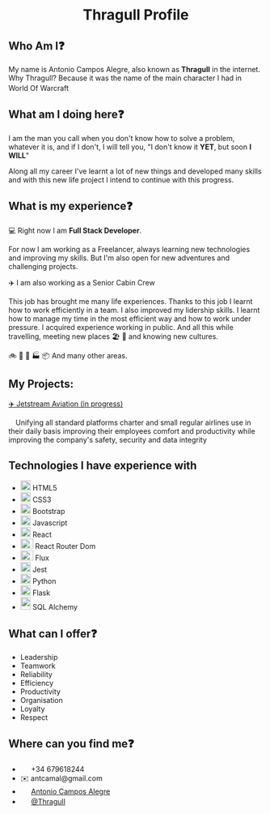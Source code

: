 <h1 align="center">Thragull Profile</h1>
<h2>Who Am I❓</h2>
<p>My name is Antonio Campos Alegre, also known as <b>Thragull</b> in the internet. Why Thragull? Because it was the name of the main character I had in World Of Warcraft <img src="https://upload.wikimedia.org/wikipedia/commons/thumb/e/eb/WoW_icon.svg/48px-WoW_icon.svg.png" style="width: 17px; height: 17px"/></p>
<h2>What am I doing here❓</h2>
<p>I am the man you call when you don't know how to solve a problem, whatever it is, and if I don't, I will tell you, "I don't know it <b>YET</b>, but soon <b>I WILL</b>"</p>
<p>Along all my career I've learnt a lot of new things and developed many skills and with this new life project I intend to continue with this progress.</p>
<h2>What is my experience❓</h2>
<p>💻 Right now I am <b>Full Stack Developer</b>.</p>
<p>For now I am working as a Freelancer, always learning new technologies and improving my skills. But I'm also open for new adventures and challenging projects.</p>
<p>✈️ I am also working as a Senior Cabin Crew</p>
<p>This job has brought me many life experiences. Thanks to this job I learnt how to work efficiently in a team. I also improved my lidership skills. I learnt how to manage my time in the most efficient way and how to work under pressure. I acquired experience working in public. And all this while travelling, meeting new places 🏖️ 🗻 and knowing new cultures.</p>
<p>🚲 🍟 🚚 🏭 📦 And many other areas.</p>
<h2>My Projects:</h2>
<a href="https://github.com/Thragull/Jetstream-aviation">✈️ Jetstream Aviation (in progress)</a>
<p>&emsp;Unifying all standard platforms charter and small regular airlines use in their daily basis improving their employees comfort and productivity while improving the company's safety, security and data integrity</p>
<h2>Technologies I have experience with</h2>
<ul>
    <li><img src="https://cdn4.iconfinder.com/data/icons/flat-brand-logo-2/512/html5-512.png" style="width: 20px; height: 20px"/> HTML5</li>
    <li><img src="https://cdn-icons-png.flaticon.com/512/5968/5968242.png" style="width: 20px; height: 20px"/> CSS3</li>
    <li><img src="https://cdn-icons-png.flaticon.com/512/5968/5968672.png" style="width: 20px; height: 20px"/> Bootstrap</li>
    <li><img src="https://static.vecteezy.com/system/resources/previews/027/127/463/non_2x/javascript-logo-javascript-icon-transparent-free-png.png" style="width: 20px; height: 20px"/> Javascript</li>
    <li><img src="https://upload.wikimedia.org/wikipedia/commons/thumb/a/a7/React-icon.svg/2300px-React-icon.svg.png" style="width: 20px; height: 20px"/> React</li>
    <li><img src="https://static-00.iconduck.com/assets.00/react-router-icon-512x279-zswz065s.png" style="width: 25px; height: 20px"/> React Router Dom</li>
    <li><img src="https://www.svgrepo.com/show/353750/flux.svg" style="width: 25px; height: 20px"/> Flux</li>
    <li><img src="https://cdn.freebiesupply.com/logos/large/2x/jest-logo-png-transparent.png" style="width: 20px; height: 20px"/> Jest</li>
    <li><img src="https://cdn3.iconfinder.com/data/icons/logos-and-brands-adobe/512/267_Python-512.png" style="width: 20px; height: 20px"/> Python</li>
    <li><img src="https://static-00.iconduck.com/assets.00/flask-icon-1594x2048-84mjydzf.png" style="width: 20px; height: 20px"/> Flask</li>
    <li><img src="https://upload.wikimedia.org/wikipedia/commons/thumb/archive/d/d7/20231226153634%21SQLAlchemy.svg/120px-SQLAlchemy.svg.png" style="width: 20px; height: 25px"/> SQL Alchemy</li>
</ul>
<h2>What can I offer❓</h2>
<ul>
    <li>Leadership</li>
    <li>Teamwork</li>
    <li>Reliability</li>
    <li>Efficiency</li>
    <li>Productivity</li>
    <li>Organisation</li>
    <li>Loyalty</li>
    <li>Respect</li>
</ul>
<h2>Where can you find me❓</h2>
<ul>
    <li><img src="https://upload.wikimedia.org/wikipedia/commons/thumb/5/5e/WhatsApp_icon.png/598px-WhatsApp_icon.png" style="width: 17px; height: 17px"/> +34 679618244</li>
    <li>✉️ antcamal@gmail.com</li>
    <li><img src="https://cdn-icons-png.flaticon.com/256/174/174857.png" style="width: 17px; height: 17px;"/> <a href="https://www.linkedin.com/in/antonio-campos-alegre-98b6b4219/">Antonio Campos Alegre</a></li>
    <li><img src="https://upload.wikimedia.org/wikipedia/commons/thumb/a/a5/Instagram_icon.png/2048px-Instagram_icon.png" style="width: 17px; height: 17px"/>
        <a href="https://www.instagram.com/thragull/">@Thragull</a></li>
<!---
Thragull/Thragull is a ✨ special ✨ repository because its `README.md` (this file) appears on your GitHub profile.
You can click the Preview link to take a look at your changes.
--->
